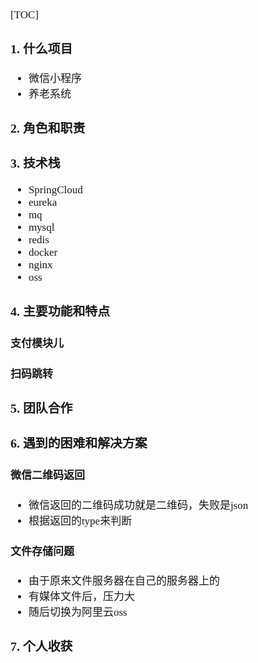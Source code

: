 <span style="font-family:Simsun,serif; font-size:17px;">

[TOC]

### 1. 什么项目

- 微信小程序
- 养老系统

### 2. 角色和职责

### 3. 技术栈

- SpringCloud
- eureka
- mq
- mysql
- redis
- docker
- nginx
- oss

### 4. 主要功能和特点

#### 支付模块儿

#### 扫码跳转

### 5. 团队合作

### 6. 遇到的困难和解决方案

#### 微信二维码返回

- 微信返回的二维码成功就是二维码，失败是json
- 根据返回的type来判断

#### 文件存储问题

- 由于原来文件服务器在自己的服务器上的
- 有媒体文件后，压力大
- 随后切换为阿里云oss

### 7. 个人收获

</span>